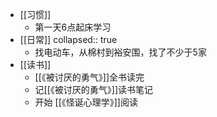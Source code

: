 - [[习惯]]
	- 第一天6点起床学习
- [[日常]]
  collapsed:: true
	- 找电动车，从棉村到裕安围，找了不少于5家
- [[读书]]
	- [[《被讨厌的勇气》]]全书读完
	- 记[[《被讨厌的勇气》]]读书笔记
	- 开始 [[《怪诞心理学》]]阅读